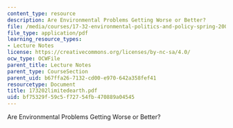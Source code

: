 ```yaml
---
content_type: resource
description: Are Environmental Problems Getting Worse or Better?
file: /media/courses/17-32-environmental-politics-and-policy-spring-2003/bf75329f59c5f72754fb470889a04545_173202limitedearth.pdf
file_type: application/pdf
learning_resource_types:
- Lecture Notes
license: https://creativecommons.org/licenses/by-nc-sa/4.0/
ocw_type: OCWFile
parent_title: Lecture Notes
parent_type: CourseSection
parent_uid: b67ffa26-7132-cd00-e970-642a358fef41
resourcetype: Document
title: 173202limitedearth.pdf
uid: bf75329f-59c5-f727-54fb-470889a04545
---
```

Are Environmental Problems Getting Worse or Better?